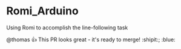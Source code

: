 # Romi_Arduino
Using Romi to accomplish the line-following task

@thomas :+1: This PR looks great - it's ready to merge! :shipit:; :blue:
